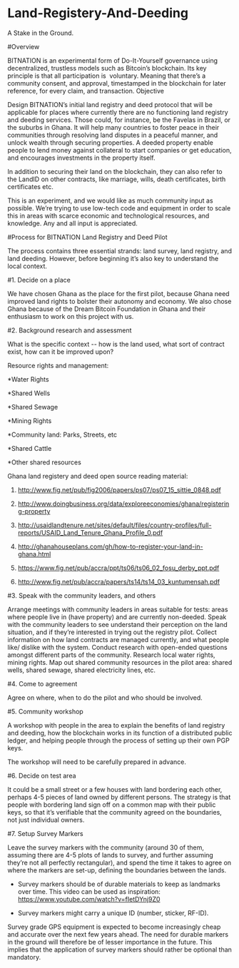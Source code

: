 Land-Registery-And-Deeding
==========================

A Stake in the Ground.



#Overview


BITNATION is an experimental form of Do-It-Yourself governance using decentralized, trustless models such as Bitcoin’s blockchain. Its key principle is that all participation is  voluntary. Meaning that there’s a community consent, and approval, timestamped in the blockchain for later reference, for every claim, and transaction.
Objective


Design BITNATION’s initial land registry and deed protocol that will be applicable for places where currently there are no functioning land registry and deeding services. Those could, for instance, be the Favelas in Brazil, or the suburbs in Ghana. It will help many countries to foster peace in their communities through resolving land disputes in a peaceful manner, and unlock wealth through securing properties. A deeded property enable people to lend money against collateral to start companies or get education, and encourages investments in the property itself.


In addition to securing their land on the blockchain, they can also refer to the LandID on other contracts, like marriage, wills, death certificates, birth certificates etc.


This is an experiment, and we would like as much community input as possible. We’re trying to use low-tech code and equipment in order to scale this in areas with scarce economic and technological resources, and knowledge. Any and all input is appreciated.


#Process for BITNATION Land Registry and Deed Pilot


The process contains three essential strands: land survey, land registry, and land deeding. However, before beginning it’s also key to understand the local context.

#1. Decide on a place

We have chosen Ghana as the place for the first pilot, because Ghana need improved land rights to bolster their autonomy and economy. We also chose Ghana because of the Dream Bitcoin Foundation in Ghana and their enthusiasm to work on this project with us. 

#2. Background research and assessment

What is the specific context -- how is the land used, what sort of contract exist, how can it be improved upon?

Resource rights and management:

*Water Rights

*Shared Wells

*Shared Sewage

*Mining Rights

*Community land: Parks, Streets, etc

*Shared Cattle

*Other shared resources

Ghana land registery and deed open source reading material:

1. http://www.fig.net/pub/fig2006/papers/ps07/ps07_15_sittie_0848.pdf

2. http://www.doingbusiness.org/data/exploreeconomies/ghana/registering-property

3. http://usaidlandtenure.net/sites/default/files/country-profiles/full-reports/USAID_Land_Tenure_Ghana_Profile_0.pdf

4. http://ghanahouseplans.com/gh/how-to-register-your-land-in-ghana.html

5. https://www.fig.net/pub/accra/ppt/ts06/ts06_02_fosu_derby_ppt.pdf

6. http://www.fig.net/pub/accra/papers/ts14/ts14_03_kuntumensah.pdf

#3. Speak with the community leaders, and others

Arrange meetings with community leaders in areas suitable for tests: areas where people live in (have property) and are currently non-deeded. Speak with the community leaders to see understand their perception on the land situation, and if they’re interested in trying out the registry pilot. 
Collect information on how land contracts are managed currently, and what people like/ dislike with the system. Conduct research with open-ended questions amongst different parts of the community. 
Research local water rights, mining rights. Map out shared community resources in the pilot area: shared wells, shared sewage, shared electricity lines, etc.

#4. Come to agreement

Agree on where, when to do the pilot and who should be involved.

#5. Community workshop

A workshop with people in the area to explain the benefits of land registry and deeding, how the blockchain works in its function of a distributed public ledger, and helping people through the process of setting up their own PGP keys.

The workshop will need to be carefully prepared in advance.

#6. Decide on test area

It could be a small street or a few houses with land bordering each other, perhaps 4-5 pieces of land owned by different persons. The strategy is that people with bordering land sign off on a common map with their public keys, so that it’s verifiable that the community agreed on the boundaries, not just individual owners.

#7. Setup Survey Markers

Leave the survey markers with the community (around 30 of them, assuming there are 4-5 plots of lands to survey, and further assuming they’re not all perfectly rectangular), and spend the time it takes to agree on where the markers are set-up, defining the boundaries between the lands. 

* Survey markers should be of durable materials to keep as landmarks over time. 
This video can be used as inspiration: https://www.youtube.com/watch?v=fIetDYnj9Z0

* Survey markers might carry a unique ID (number, sticker, RF-ID). 

Survey grade GPS equipment is expected to become increasingly cheap and accurate over the next few years ahead. The need for durable markers in the ground will therefore be of lesser importance in the future. This implies that the application of survey markers should rather be optional than mandatory.


